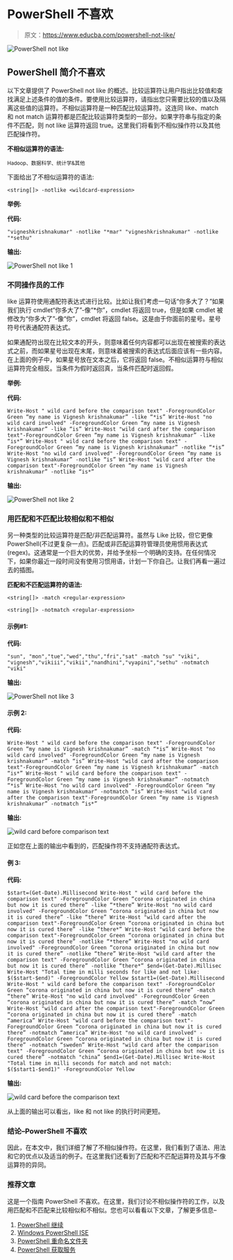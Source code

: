 # PowerShell 不喜欢

> 原文：<https://www.educba.com/powershell-not-like/>

![PowerShell not like](img/849602096d0d03747f6e48dc294fcf89.png)



## PowerShell 简介不喜欢

以下文章提供了 PowerShell not like 的概述。比较运算符让用户指出比较值和查找满足上述条件的值的条件。要使用比较运算符，请指出您只需要比较的值以及隔离这些值的运算符。不相似运算符是一种匹配比较运算符。这连同 like、match 和 not match 运算符都是匹配比较运算符类型的一部分。如果字符串与指定的条件不匹配，则 not like 运算符返回 true。这里我们将看到不相似操作符以及其他匹配操作符。

**不相似运算符的语法:**

<small>Hadoop、数据科学、统计学&其他</small>

下面给出了不相似运算符的语法:

`<string[]> -notlike <wildcard-expression>`

**举例:**

**代码:**

`"vigneshkrishnakumar" -notlike "*mar"
"vigneshkrishnakumar" -notlike "*sethu"`

**输出:**

![PowerShell not like 1](img/8440fb2d4f3950b0a6364bd319be7002.png)



### 不同操作员的工作

like 运算符使用通配符表达式进行比较。比如让我们考虑一句话“你多大了？”如果我们执行 cmdlet“你多大了”-像“*你”，cmdlet 将返回 true，但是如果 cmdlet 被修改为“你多大了”-像“你”，cmdlet 将返回 false。这是由于你面前的星号。星号符号代表通配符表达式。

如果通配符出现在比较文本的开头，则意味着任何内容都可以出现在被搜索的表达式之前，而如果星号出现在末尾，则意味着被搜索的表达式后面应该有一些内容。在上面的例子中，如果星号放在文本之后，它将返回 false。不相似运算符与相似运算符完全相反。当条件为假时返回真，当条件匹配时返回假。

**举例:**

**代码:**

`Write-Host " wild card before the comparison text" -ForegroundColor Green
“my name is Vignesh krishnakumar” -like “*is”
Write-Host "no wild card involved" -ForegroundColor Green
“my name is Vignesh krishnakumar” -like “is”
Write-Host "wild card after the comparison text"-ForegroundColor Green
“my name is Vignesh krishnakumar” -like “is*”
Write-Host " wild card before the comparison text" -ForegroundColor Green
“my name is Vignesh krishnakumar” -notlike “*is”
Write-Host "no wild card involved" -ForegroundColor Green
“my name is Vignesh krishnakumar” -notlike “is”
Write-Host "wild card after the comparison text"-ForegroundColor Green
“my name is Vignesh krishnakumar” -notlike “is*”`

**输出:**

![PowerShell not like 2](img/38f6c2cf6de3e0789f3d78d518ac843f.png)



### 用匹配和不匹配比较相似和不相似

另一种类型的比较运算符是匹配/非匹配运算符。虽然与 Like 比较，但它更像 PowerShell(不过更复杂一点)。匹配或非匹配运算符管理员使用惯用表达式(regex)。这通常是一个巨大的优势，并给予坐标一个明确的支持。在任何情况下，如果你最近一段时间没有使用习惯用语，计划一下你自己。让我们再看一遍过去的插图。

**匹配和不匹配运算符的语法:**

`<string[]> -match <regular-expression>` 

`<string[]> -notmatch <regular-expression>`

#### 示例#1:

**代码:**

`"sun", "mon","tue","wed","thu","fri","sat" -match "su"
"viki", "vignesh","vikiii","vikii","nandhini","vyapini","sethu" -notmatch "viki"`

**输出:**

![PowerShell not like 3](img/bcc2901db97f95fe86c3444dd4393ef7.png)



#### 示例 2:

**代码:**

`Write-Host " wild card before the comparison text" -ForegroundColor Green
“my name is Vignesh krishnakumar” -match “*is”
Write-Host "no wild card involved" -ForegroundColor Green
“my name is Vignesh krishnakumar” -match “is”
Write-Host "wild card after the comparison text"-ForegroundColor Green
“my name is Vignesh krishnakumar” -match “is*”
Write-Host " wild card before the comparison text" -ForegroundColor Green
“my name is Vignesh krishnakumar” -notmatch “*is”
Write-Host "no wild card involved" -ForegroundColor Green
“my name is Vignesh krishnakumar” -notmatch “is”
Write-Host "wild card after the comparison text"-ForegroundColor Green
“my name is Vignesh krishnakumar” -notmatch “is*”`

**输出:**

![wild card before comparison text](img/39e287cf0b13409d53f43ab2f0a73a63.png)



正如您在上面的输出中看到的，匹配操作符不支持通配符表达式。

#### 例 3:

**代码:**

`$start=(Get-Date).Millisecond
Write-Host " wild card before the comparison text" -ForegroundColor Green
“corona originated in china but now it is cured there” -like “*there”
Write-Host "no wild card involved" -ForegroundColor Green
“corona originated in china but now it is cured there” -like “there”
Write-Host "wild card after the comparison text"-ForegroundColor Green
“corona originated in china but now it is cured there” -like “there*”
Write-Host "wild card before the comparison text"-ForegroundColor Green
“corona originated in china but now it is cured there” -notlike “*there”
Write-Host "no wild card involved" -ForegroundColor Green
“corona originated in china but now it is cured there” -notlike “there”
Write-Host "wild card after the comparison text" -ForegroundColor Green
“corona originated in china but now it is cured there” -notlike “there*”
$end=(Get-Date).Millisec
Write-Host "Total time in milli seconds for like and not like: $($start-$end)" -ForegroundColor Yellow
$start1=(Get-Date).Millisecond
Write-Host " wild card before the comparison text" -ForegroundColor Green
“corona originated in china but now it is cured there” -match “there”
Write-Host "no wild card involved" -ForegroundColor Green
“corona originated in china but now it is cured there” -match “now”
Write-Host "wild card after the comparison text"-ForegroundColor Green
“corona originated in china but now it is cured there” -match “america”
Write-Host "wild card before the comparison text"-ForegroundColor Green
“corona originated in china but now it is cured there” -notmatch “america”
Write-Host "no wild card involved" -ForegroundColor Green
“corona originated in china but now it is cured there” -notmatch “sweden”
Write-Host "wild card after the comparison text" -ForegroundColor Green
“corona originated in china but now it is cured there” -notmatch "china”
$end1=(Get-Date).Millisec
Write-Host "Total time in milli seconds for match and not match: $($start1-$end1)" -ForegroundColor Yellow`

**输出:**

![wild card before the comparison text](img/7c9242cdc85a97ad86ff54a81e4b2a5f.png)



从上面的输出可以看出，like 和 not like 的执行时间更短。

### 结论–PowerShell 不喜欢

因此，在本文中，我们详细了解了不相似操作符。在这里，我们看到了语法、用法和它的优点以及适当的例子。在这里我们还看到了匹配和不匹配运算符及其与不像运算符的异同。

### 推荐文章

这是一个指南 PowerShell 不喜欢。在这里，我们讨论不相似操作符的工作，以及用匹配和不匹配来比较相似和不相似。您也可以看看以下文章，了解更多信息–

1.  [PowerShell 继续](https://www.educba.com/powershell-continue/)
2.  [Windows PowerShell ISE](https://www.educba.com/windows-powershell-ise/)
3.  [PowerShell 重命名文件夹](https://www.educba.com/powershell-rename-folder/)
4.  [PowerShell 获取服务](https://www.educba.com/powershell-get-service/)





